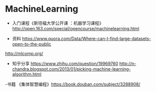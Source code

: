 # MachineLearning
- 入门课程《斯坦福大学公开课 ：机器学习课程》http://open.163.com/special/opencourse/machinelearning.html

- 资料
https://www.quora.com/Data/Where-can-I-find-large-datasets-open-to-the-public

http://mlcomp.org/


- 知乎分享
https://www.zhihu.com/question/19969760
http://n-chandra.blogspot.com/2013/01/picking-machine-learning-algorithm.html

-书籍
《集体智慧编程》https://book.douban.com/subject/3288908/
